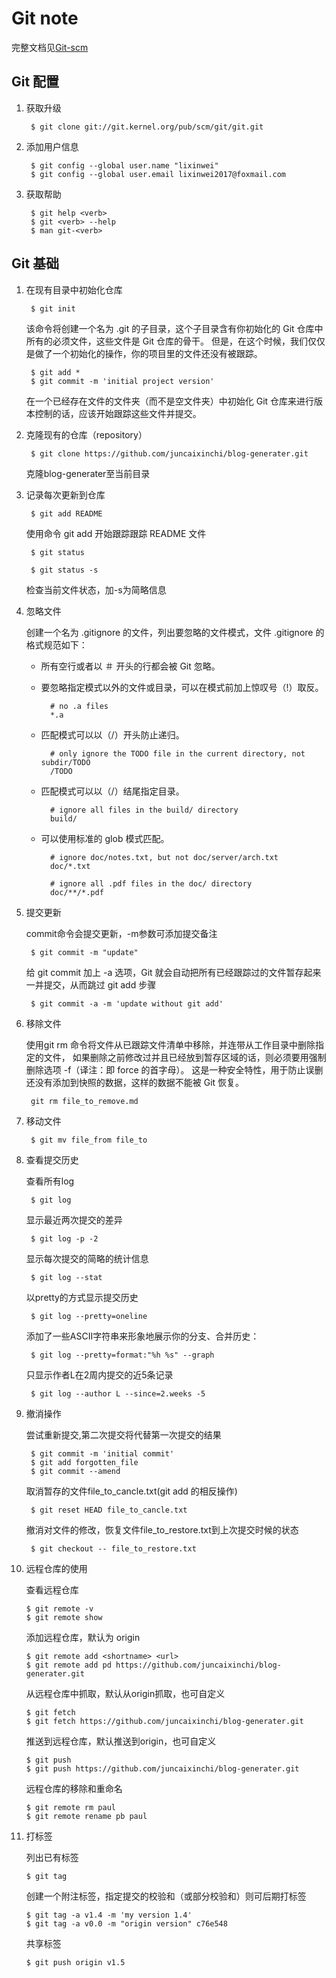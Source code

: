 Git note
===

完整文档见[Git-scm](https://git-scm.com/book/zh/v2)

##	Git 配置

1. 获取升级

		$ git clone git://git.kernel.org/pub/scm/git/git.git

2. 添加用户信息
	
		$ git config --global user.name "lixinwei"
		$ git config --global user.email lixinwei2017@foxmail.com

3. 获取帮助

		$ git help <verb>
		$ git <verb> --help
		$ man git-<verb>

## Git 基础

1. 在现有目录中初始化仓库
	
		$ git init

	该命令将创建一个名为 .git 的子目录，这个子目录含有你初始化的 Git 仓库中所有的必须文件，这些文件是 Git 仓库的骨干。 但是，在这个时候，我们仅仅是做了一个初始化的操作，你的项目里的文件还没有被跟踪。

		$ git add *
		$ git commit -m 'initial project version'

	在一个已经存在文件的文件夹（而不是空文件夹）中初始化 Git 仓库来进行版本控制的话，应该开始跟踪这些文件并提交。 

2. 克隆现有的仓库（repository）
	
		$ git clone https://github.com/juncaixinchi/blog-generater.git

	克隆blog-generater至当前目录

3. 记录每次更新到仓库
	
		$ git add README

	使用命令 git add 开始跟踪跟踪 README 文件

		$ git status

		$ git status -s

	检查当前文件状态，加-s为简略信息

4. 忽略文件

	创建一个名为 .gitignore 的文件，列出要忽略的文件模式，文件 .gitignore 的格式规范如下：

	+ 所有空行或者以 ＃ 开头的行都会被 Git 忽略。
	+ 要忽略指定模式以外的文件或目录，可以在模式前加上惊叹号（!）取反。

			# no .a files
			*.a
	
	+ 匹配模式可以以（/）开头防止递归。

			# only ignore the TODO file in the current directory, not subdir/TODO
			/TODO
	
	+ 匹配模式可以以（/）结尾指定目录。

			# ignore all files in the build/ directory
			build/
	
	+ 可以使用标准的 glob 模式匹配。

			# ignore doc/notes.txt, but not doc/server/arch.txt
			doc/*.txt

			# ignore all .pdf files in the doc/ directory
			doc/**/*.pdf

5. 提交更新
	
	commit命令会提交更新，-m参数可添加提交备注

		$ git commit -m "update"

	给 git commit 加上 -a 选项，Git 就会自动把所有已经跟踪过的文件暂存起来一并提交，从而跳过 git add 步骤

		$ git commit -a -m 'update without git add'

6. 移除文件

	使用git rm 命令将文件从已跟踪文件清单中移除，并连带从工作目录中删除指定的文件， 如果删除之前修改过并且已经放到暂存区域的话，则必须要用强制删除选项 -f（译注：即 force 的首字母）。 这是一种安全特性，用于防止误删还没有添加到快照的数据，这样的数据不能被 Git 恢复。

		git rm file_to_remove.md

7. 移动文件

		$ git mv file_from file_to

8. 查看提交历史
	
	查看所有log

		$ git log

	显示最近两次提交的差异

		$ git log -p -2

	显示每次提交的简略的统计信息

		$ git log --stat

	以pretty的方式显示提交历史

		$ git log --pretty=oneline

	添加了一些ASCII字符串来形象地展示你的分支、合并历史：

		$ git log --pretty=format:"%h %s" --graph
	
	只显示作者L在2周内提交的近5条记录

		$ git log --author L --since=2.weeks -5

9. 撤消操作
		
	尝试重新提交,第二次提交将代替第一次提交的结果
	
		$ git commit -m 'initial commit'
		$ git add forgotten_file
		$ git commit --amend

	取消暂存的文件file_to_cancle.txt(git add 的相反操作)

		$ git reset HEAD file_to_cancle.txt

	撤消对文件的修改，恢复文件file_to_restore.txt到上次提交时候的状态

		$ git checkout -- file_to_restore.txt

10. 远程仓库的使用

	查看远程仓库

		$ git remote -v
		$ git remote show

	添加远程仓库，默认为 origin

		$ git remote add <shortname> <url>
		$ git remote add pd https://github.com/juncaixinchi/blog-generater.git

	从远程仓库中抓取，默认从origin抓取，也可自定义
		
		$ git fetch
		$ git fetch https://github.com/juncaixinchi/blog-generater.git

	推送到远程仓库，默认推送到origin，也可自定义
		
		$ git push
		$ git push https://github.com/juncaixinchi/blog-generater.git

	远程仓库的移除和重命名

		$ git remote rm paul
		$ git remote rename pb paul

11. 打标签

	列出已有标签

		$ git tag

	创建一个附注标签，指定提交的校验和（或部分校验和）则可后期打标签

		$ git tag -a v1.4 -m 'my version 1.4'
		$ git tag -a v0.0 -m "origin version" c76e548

	共享标签

		$ git push origin v1.5
